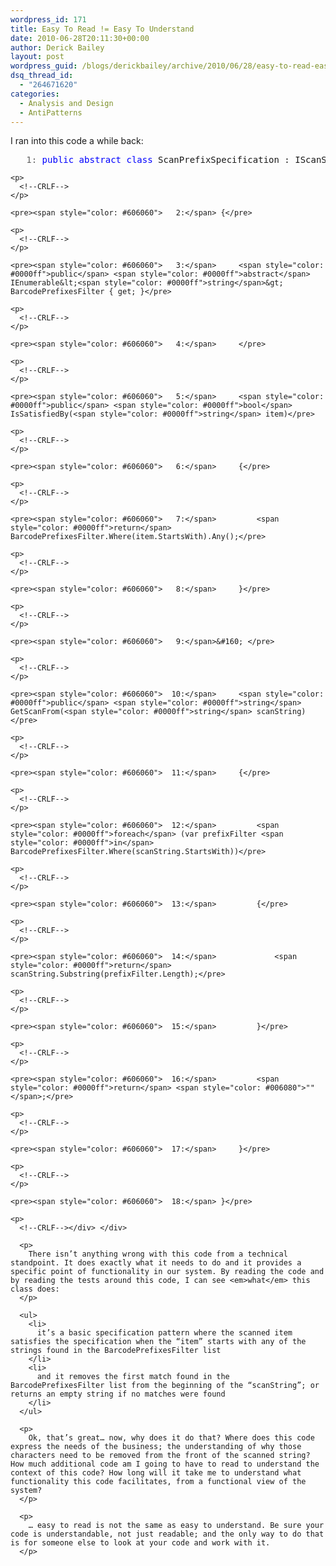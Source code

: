 ```yaml
---
wordpress_id: 171
title: Easy To Read != Easy To Understand
date: 2010-06-28T20:11:30+00:00
author: Derick Bailey
layout: post
wordpress_guid: /blogs/derickbailey/archive/2010/06/28/easy-to-read-easy-to-understand.aspx
dsq_thread_id:
  - "264671620"
categories:
  - Analysis and Design
  - AntiPatterns
---
```

I ran into this code a while back:

<div>
  <div>
    <pre><span style="color: #606060">   1:</span> <span style="color: #0000ff">public</span> <span style="color: #0000ff">abstract</span> <span style="color: #0000ff">class</span> ScanPrefixSpecification : IScanSpecification</pre>
    
    <p>
      <!--CRLF-->
    </p>
    
    <pre><span style="color: #606060">   2:</span> {</pre>
    
    <p>
      <!--CRLF-->
    </p>
    
    <pre><span style="color: #606060">   3:</span>     <span style="color: #0000ff">public</span> <span style="color: #0000ff">abstract</span> IEnumerable&lt;<span style="color: #0000ff">string</span>&gt; BarcodePrefixesFilter { get; }</pre>
    
    <p>
      <!--CRLF-->
    </p>
    
    <pre><span style="color: #606060">   4:</span>     </pre>
    
    <p>
      <!--CRLF-->
    </p>
    
    <pre><span style="color: #606060">   5:</span>     <span style="color: #0000ff">public</span> <span style="color: #0000ff">bool</span> IsSatisfiedBy(<span style="color: #0000ff">string</span> item)</pre>
    
    <p>
      <!--CRLF-->
    </p>
    
    <pre><span style="color: #606060">   6:</span>     {</pre>
    
    <p>
      <!--CRLF-->
    </p>
    
    <pre><span style="color: #606060">   7:</span>         <span style="color: #0000ff">return</span> BarcodePrefixesFilter.Where(item.StartsWith).Any();</pre>
    
    <p>
      <!--CRLF-->
    </p>
    
    <pre><span style="color: #606060">   8:</span>     }</pre>
    
    <p>
      <!--CRLF-->
    </p>
    
    <pre><span style="color: #606060">   9:</span>&#160; </pre>
    
    <p>
      <!--CRLF-->
    </p>
    
    <pre><span style="color: #606060">  10:</span>     <span style="color: #0000ff">public</span> <span style="color: #0000ff">string</span> GetScanFrom(<span style="color: #0000ff">string</span> scanString)</pre>
    
    <p>
      <!--CRLF-->
    </p>
    
    <pre><span style="color: #606060">  11:</span>     {</pre>
    
    <p>
      <!--CRLF-->
    </p>
    
    <pre><span style="color: #606060">  12:</span>         <span style="color: #0000ff">foreach</span> (var prefixFilter <span style="color: #0000ff">in</span> BarcodePrefixesFilter.Where(scanString.StartsWith))</pre>
    
    <p>
      <!--CRLF-->
    </p>
    
    <pre><span style="color: #606060">  13:</span>         {</pre>
    
    <p>
      <!--CRLF-->
    </p>
    
    <pre><span style="color: #606060">  14:</span>             <span style="color: #0000ff">return</span> scanString.Substring(prefixFilter.Length);</pre>
    
    <p>
      <!--CRLF-->
    </p>
    
    <pre><span style="color: #606060">  15:</span>         }</pre>
    
    <p>
      <!--CRLF-->
    </p>
    
    <pre><span style="color: #606060">  16:</span>         <span style="color: #0000ff">return</span> <span style="color: #006080">""</span>;</pre>
    
    <p>
      <!--CRLF-->
    </p>
    
    <pre><span style="color: #606060">  17:</span>     }</pre>
    
    <p>
      <!--CRLF-->
    </p>
    
    <pre><span style="color: #606060">  18:</span> }</pre>
    
    <p>
      <!--CRLF--></div> </div> 
      
      <p>
        There isn’t anything wrong with this code from a technical standpoint. It does exactly what it needs to do and it provides a specific point of functionality in our system. By reading the code and by reading the tests around this code, I can see <em>what</em> this class does:
      </p>
      
      <ul>
        <li>
          it’s a basic specification pattern where the scanned item satisfies the specification when the “item” starts with any of the strings found in the BarcodePrefixesFilter list
        </li>
        <li>
          and it removes the first match found in the BarcodePrefixesFilter list from the beginning of the “scanString”; or returns an empty string if no matches were found
        </li>
      </ul>
      
      <p>
        Ok, that’s great… now, why does it do that? Where does this code express the needs of the business; the understanding of why those characters need to be removed from the front of the scanned string? How much additional code am I going to have to read to understand the context of this code? How long will it take me to understand what functionality this code facilitates, from a functional view of the system?
      </p>
      
      <p>
        … easy to read is not the same as easy to understand. Be sure your code is understandable, not just readable; and the only way to do that is for someone else to look at your code and work with it.
      </p>